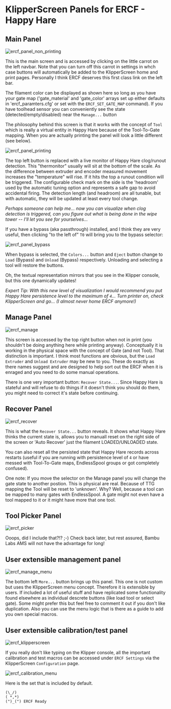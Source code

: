 # KlipperScreen Panels for ERCF - Happy Hare

## Main Panel

![ercf_panel_non_printing](img/ercf/ercf_main.png)

This is the main screen and is accessed by clicking on the little carrot on the left navbar.   Note that you can turn off this carrot in settings in whch case buttons will automatically be added to the KlipperScreen home and print pages.  Personally I think ERCF deserves this first class link on the left bar.

The filament color can be displayed as shown here so long as you have your gate map ('gate_material' and 'gate_color' arrays set up either defaults in 'ercf_paramters.cfg' or set with the `ERCF_SET_GATE_MAP` command).  If you have toolhead sensor you can conveniently see the state (detected/empty/disabled) near the `Manage...` button

The philosophy behind this screen is that it works with the concept of `Tool` which is really a virtual entity in Happy Hare because of the Tool-To-Gate mapping.  When you are actually printing the panel will look a little different (see below).

![ercf_panel_printing](img/ercf/ercf_main_printing.png)

The top left button is replaced with a live monitor of Happy Hare clog/runout detection.  This "thermonitor" usually will sit at the bottom of the scale.  As the difference between extruder and encoder measured movement increases the "temperature" will rise.  If it hits the top a runout condition will be triggered.  The configurable check mark on the side is the 'headroom' used by the automatic tuning option and represents a safe gap to avoid accidental firing.  The detection length (and headroom) are all tunable, but with automatic, they will be updated at least every tool change.

_Perhaps someone can help me... now you can visualize when clog detection is triggered, can you figure out what is being done in the wipe tower -- I'll let you see for yourselves..._

If you have a bypass (aka passthrough) installed, and I think they are very useful, then clicking "to the left of" `T0` will bring you to the bypass selector:

![ercf_panel_bypass](img/ercf/ercf_main_bypass.png)

When bypass is selected, the `Colors...` button and `Eject` button change to `Load` (Bypass) and `Unload` (Bypass) respectively.  Unloading and selecting a tool will restore the buttons.

Oh, the textual representation mirrors that you see in the Klipper console, but this one dynamically updates!

_Expert Tip: With this new level of visualization I would recommend you put Happy Hare persistence level to the maximum of `4`...  Turn printer on, check KlipperScreen and go... (I almost never home ERCF anymore!)_

## Manage Panel

![ercf_manage](img/ercf/ercf_manage.png)

This screen is accessed by the top right button when not in print (you shouldn't be doing anything here while printing anyway).  Conceptually it is working in the physical space with the concept of Gate (and not Tool).  That distinction is important.   I think most functions are obvious, but the `Load Extruder` and `Unload Extruder` may be new to you.  These do exactly as there names suggest and are designed to help sort out the ERCF when it is enraged and you need to do some manual operations.

There is one very important button: `Recover State...`. Since Happy Hare is stateful and will refuse to do things if it doesn't think you should do them, you might need to correct it's state before continuing.

## Recover Panel

![ercf_recover](img/ercf/ercf_recover.png)

This is what the `Recover State...` button reveals.  It shows what Happy Hare thinks the current state is, allows you to manuall reset on the right side of the screen or 'Auto Recover' just the filament LOADED/UNLOADED state.

You can also reset all the persisted state that Happy Hare records across restarts (useful if you are running with persistence level of `4` or have messed with Tool-To-Gate maps, EndlessSpool groups or got completely confused).

One note: If you move the selector on the Manage panel you will change the gate state to another postion. This is physical are real.  Because of TTG mapping the Tool will be reset to 'unknown'.  Why?  Well, because a tool can be mapped to many gates with EndlessSpool.  A gate might not even have a tool mapped to it or it might have more that one tool.

## Tool Picker Panel

![ercf_picker](img/ercf/ercf_picker.png)

Ooops, did I include that?!? ;-)  Check back later, but rest assured, Bambu Labs AMS will not have the advantage for long!

## User extensible management panel

![ercf_manage_menu](img/ercf/ercf_user_manage_menu.png)

The bottom left `More...` button brings up this panel.  This one is not custom but uses the KlipperScreen menu concept. Therefore it is extensible by users. If included a lot of useful stuff and have replicated some functionality found elsewhere as individual descrete buttons (like load tool or select gate).  Some might prefer this but feel free to comment it out if you don't like duplication.  Also you can use the menu logic that is there as a guide to add you own special macros.

## User extensible calibration/test panel

![ercf_klipperscreen](img/ercf/klipperscreen_config.png)

If you really don't like typing on the Klipper console, all the important calibration and test macros can be accessed under `ERCF Settings` via the KlipperScreen `Configuration` page.

![ercf_calibration_menu](img/ercf/ercf_user_calibration_menu.png)

Here is the set that is included by default.


    (\_/)
    ( *,*)
    (")_(") ERCF Ready
